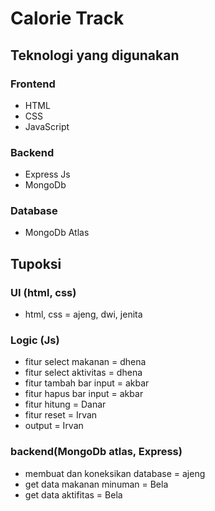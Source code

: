 # Calorie Track

## Teknologi yang digunakan
### Frontend
- HTML
- CSS
- JavaScript

### Backend
- Express Js
- MongoDb

### Database
- MongoDb Atlas

## Tupoksi
### UI (html, css) 
- html, css = ajeng, dwi, jenita

### Logic (Js) 
- fitur select makanan = dhena
- fitur select aktivitas = dhena
- fitur tambah bar input = akbar
- fitur hapus bar input = akbar
- fitur hitung = Danar
- fitur reset = Irvan
- output = Irvan

### backend(MongoDb atlas, Express) 
- membuat dan koneksikan database = ajeng
- get data makanan minuman = Bela
- get data aktifitas = Bela
